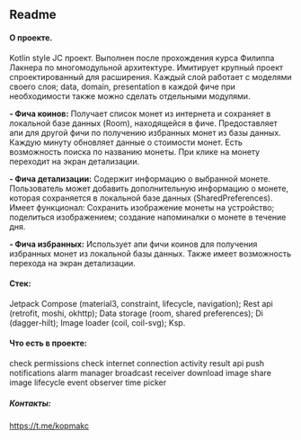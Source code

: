 ## Readme

#### О проекте.
Kotlin style JC проект. 
Выполнен после прохождения курса Филиппа Лакнера по многомодульной архитектуре.
Имитирует крупный проект спроектированный для расширения. 
Каждый слой работает с моделями своего слоя; 
data, domain, presentation 
в каждой фиче при необходимости также можно сделать отдельными модулями.

**- Фича коинов:**
Получает список монет из интернета и сохраняет в локальной базе данных (Room), находящейся в фиче. 
Предоставляет апи для другой фичи по получению избранных монет из базы данных. 
Каждую минуту обновляет данные о стоимости монет. Есть возможность поиска по названию монеты. 
При клике на монету переходит на экран детализации.

**- Фича детализации:**
Содержит информацию о выбранной монете.
Пользователь может добавить дополнительную информацию о монете,
которая сохраняется в локальной базе данных (SharedPreferences).
Имеет функционал:
Сохранить изображение монеты на устройство;
поделиться изображением;
создание напоминалки о монете в течение дня.

**- Фича избранных:**
Использует апи фичи коинов для получения избранных монет из локальной базы данных. 
Также имеет возможность перехода на экран детализации.

#### Стек:
Jetpack Compose (material3, constraint, lifecycle, navigation);
Rest api (retrofit, moshi, okhttp);
Data storage (room, shared preferences);
Di (dagger-hilt);
Image loader (coil, coil-svg);
Ksp.

#### Что есть в проекте:
check permissions
check internet connection
activity result api
push notifications
alarm manager
broadcast receiver
download image
share image
lifecycle event observer
time picker

##### Контакты:
https://t.me/kopmakc